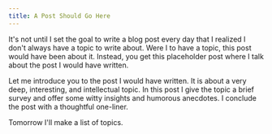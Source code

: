 ```yaml
---
title: A Post Should Go Here
---
```

It's not until I set the goal to write a blog post every day that I realized I
don't always have a topic to write about. Were I to have a topic, this post
would have been about it. Instead, you get this placeholder post where I talk
about the post I would have written.

Let me introduce you to the post I would have written. It is about a very
deep, interesting, and intellectual topic. In this post I give the topic a
brief survey and offer some witty insights and humorous anecdotes. I conclude
the post with a thoughtful one-liner.

Tomorrow I'll make a list of topics.

